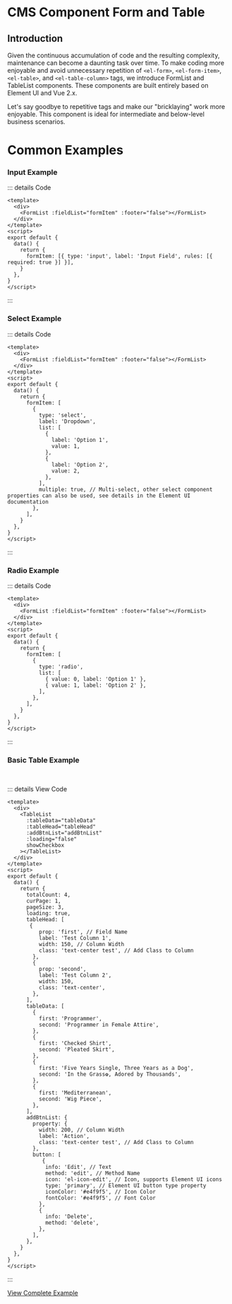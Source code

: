 # CMS Component Form and Table 

## **Introduction**

Given the continuous accumulation of code and the resulting complexity, maintenance can become a daunting task over time. To make coding more enjoyable and avoid unnecessary repetition of `<el-form>`, `<el-form-item>`, `<el-table>`, and `<el-table-column>` tags, we introduce FormList and TableList components. These components are built entirely based on Element UI and Vue 2.x.

Let's say goodbye to repetitive tags and make our "bricklaying" work more enjoyable. This component is ideal for intermediate and below-level business scenarios.

<cube/><pet/>

# Common Examples

### Input Example

<FormList :fieldList="input" :footer="false"></FormList>

::: details Code

```vue
<template>
  <div>
    <FormList :fieldList="formItem" :footer="false"></FormList>
  </div>
</template>
<script>
export default {
  data() {
    return {
      formItem: [{ type: 'input', label: 'Input Field', rules: [{ required: true }] }],
    }
  },
}
</script>

```

:::

### Select Example

<FormList :fieldList="select" :footer="false"></FormList>

::: details Code

```vue
<template>
  <div>
    <FormList :fieldList="formItem" :footer="false"></FormList>
  </div>
</template>
<script>
export default {
  data() {
    return {
      formItem: [
        {
          type: 'select',
          label: 'Dropdown',
          list: [
            {
              label: 'Option 1',
              value: 1,
            },
            {
              label: 'Option 2',
              value: 2,
            },
          ],
          multiple: true, // Multi-select, other select component properties can also be used, see details in the Element UI documentation
        },
      ],
    }
  },
}
</script>
```

:::

### Radio Example

<FormList :fieldList="radio" :footer="false"></FormList>

::: details Code

```vue
<template>
  <div>
    <FormList :fieldList="formItem" :footer="false"></FormList>
  </div>
</template>
<script>
export default {
  data() {
    return {
      formItem: [
        {
          type: 'radio',
          list: [
            { value: 0, label: 'Option 1' },
            { value: 1, label: 'Option 2' },
          ],
        },
      ],
    }
  },
}
</script>

```

:::

### Basic Table Example

<br>
<TableList 
      :tableData="tableData"
      :tableHead="tableHead"
      :addBtnList="addBtnList"
      :loading="false"
      multiOperateText='Batch deletion'
      showCheckbox></TableList>

::: details View Code

```vue
<template>
  <div>
    <TableList
      :tableData="tableData"
      :tableHead="tableHead"
      :addBtnList="addBtnList"
      :loading="false"
      showCheckbox
    ></TableList>
  </div>
</template>
<script>
export default {
  data() {
    return {
      totalCount: 4,
      curPage: 1,
      pageSize: 3,
      loading: true,
      tableHead: [
       {
          prop: 'first', // Field Name
          label: 'Test Column 1',
          width: 150, // Column Width
          class: 'text-center test', // Add Class to Column
        },
        {
          prop: 'second',
          label: 'Test Column 2',
          width: 150,
          class: 'text-center',
        },
      ],
      tableData: [
        {
          first: 'Programmer',
          second: 'Programmer in Female Attire',
        },
        {
          first: 'Checked Shirt',
          second: 'Pleated Skirt',
        },
        {
          first: 'Five Years Single, Three Years as a Dog',
          second: 'In the Grass✿, Adored by Thousands',
        },
        {
          first: 'Mediterranean',
          second: 'Wig Piece',
        },
      ],
      addBtnList: {
        property: {
          width: 200, // Column Width
          label: 'Action',
          class: 'text-center test', // Add Class to Column
        },
        button: [
           {
            info: 'Edit', // Text
            method: 'edit', // Method Name
            icon: 'el-icon-edit', // Icon, supports Element UI icons
            type: 'primary', // Element UI button type property
            iconColor: '#e4f9f5', // Icon Color
            fontColor: '#e4f9f5', // Font Color
          },
          {
            info: 'Delete',
            method: 'delete',
          },
        ],
      },
    }
  },
}
</script>
```

:::

<script>
export default {
  data() {
    return {
      input: [
        {
          type: "input",
          label: "Input",
          rules: [{ required: true }],
        },
      ],
      select: [
        {
          type: "select",
          label: "Select",
          list: [
            {
              label: "Options1",
              value: 1,
            },
            {
              label: "Options2",
              value: 2,
            },
          ],
          multiple: true, // 多选,select组件 其他属性也可以,详情见ele
        },
      ],
      radio: [
      {
        type: "radio",
        list: [
          { value: 0, label: "Radio1" },
          { value: 1, label: "Radio1" },
        ],
      },
    ],
      totalCount: 4,
      curPage: 1,
      pageSize: 3,
      loading: true,
      tableHead: [
       {
          prop: 'first', // Field Name
          label: 'Test Column 1',
          width: 150, // Column Width
          class: 'text-center test', // Add Class to Column
        },
        {
          prop: 'second',
          label: 'Test Column 2',
          width: 150,
          class: 'text-center',
        },
      ],
      tableData: [
        {
          first: 'Programmer',
          second: 'Programmer in Female Attire',
        },
        {
          first: 'Checked Shirt',
          second: 'Pleated Skirt',
        },
        {
          first: 'Five Years Single, Three Years as a Dog',
          second: 'In the Grass✿, Adored by Thousands',
        },
        {
          first: 'Mediterranean',
          second: 'Wig Piece',
        },
      ],
      addBtnList: {
        property: {
          width: 200, // Column Width
          label: 'Action',
          class: 'text-center test', // Add Class to Column
        },
        button: [
           {
            info: 'Edit', // Text
            method: 'edit', // Method Name
            icon: 'el-icon-edit', // Icon, supports Element UI icons
            type: 'primary', // Element UI button type property
            iconColor: '#e4f9f5', // Icon Color
            fontColor: '#e4f9f5', // Font Color
          },
          {
            info: 'Delete',
            method: 'delete',
          },
        ],
      },
    };
  },
  methods:{
    delete(item,id){
      console.log(item,id);
    }
  }
};
</script>

[View Complete Example](./complete/)
